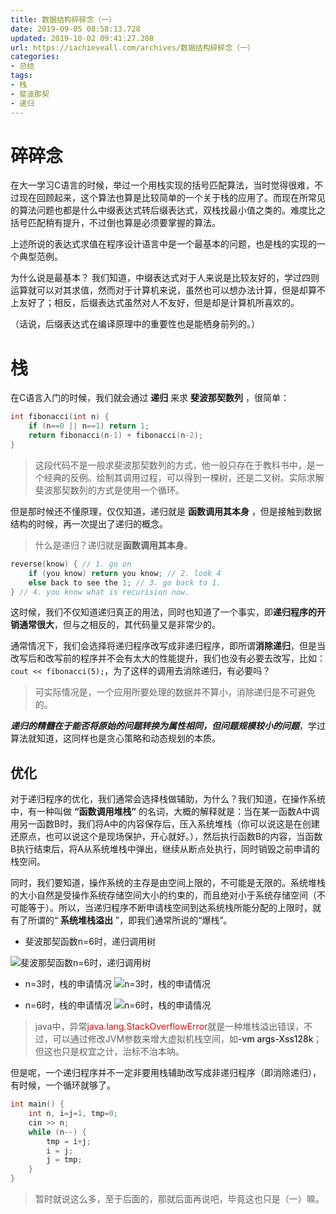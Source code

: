 ```yaml
---
title: 数据结构碎碎念（一）
date: 2019-09-05 08:58:13.728
updated: 2019-10-02 09:41:27.208
url: https://iachieveall.com/archives/数据结构碎碎念（一）
categories: 
- 总结
tags: 
- 栈
- 斐波那契
- 递归
---
```



# 碎碎念

在大一学习C语言的时候，举过一个用栈实现的括号匹配算法，当时觉得很难，不过现在回顾起来，这个算法也算是比较简单的一个关于栈的应用了。而现在所常见的算法问题也都是什么中缀表达式转后缀表达式，双栈找最小值之类的。难度比之括号匹配稍有提升，不过倒也算是必须要掌握的算法。

上述所说的表达式求值在程序设计语言中是一个最基本的问题，也是栈的实现的一个典型范例。

为什么说是最基本？
我们知道，中缀表达式对于人来说是比较友好的，学过四则运算就可以对其求值，然而对于计算机来说，虽然也可以想办法计算，但是却算不上友好了；相反，后缀表达式虽然对人不友好，但是却是计算机所喜欢的。

（话说，后缀表达式在编译原理中的重要性也是能栖身前列的。）

# 栈

在C语言入门的时候，我们就会通过 **递归** 来求 **斐波那契数列** ，很简单：
```c++
int fibonacci(int n) {
	if (n==0 || n==1) return 1;
	return fibonacci(n-1) + fibonacci(n-2);
}
```
> 这段代码不是一般求斐波那契数列的方式，他一般只存在于教科书中，是一个经典的反例。绘制其调用过程，可以得到一棵树，还是二叉树。实际求解斐波那契数列的方式是使用一个循环。

但是那时候还不懂原理，仅仅知道，递归就是 **函数调用其本身** ，但是接触到数据结构的时候，再一次提出了递归的概念。

>  什么是递归？递归就是**函数调用其本身**。
```c++
reverse(know) {	// 1. go on
	if (you know) return you know; // 2. look 4
	else back to see the 1; // 3. go back to 1.
} // 4. you know what is recurision now.
```

这时候，我们不仅知道递归真正的用法，同时也知道了一个事实，即**递归程序的开销通常很大**，但与之相反的，其代码量又是非常少的。

通常情况下，我们会选择将递归程序改写成非递归程序，即所谓**消除递归**，但是当改写后和改写前的程序并不会有太大的性能提升，我们也没有必要去改写，比如：```cout << fibonacci(5);```，为了这样的调用去消除递归，有必要吗？

> 可实际情况是，一个应用所要处理的数据并不算小，消除递归是不可避免的。

***递归的精髓在于能否将原始的问题转换为属性相同，但问题规模较小的问题***，学过算法就知道，这同样也是贪心策略和动态规划的本质。

## 优化

对于递归程序的优化，我们通常会选择栈做辅助，为什么？我们知道，在操作系统中，有一种叫做 **“函数调用堆栈”** 的名词，大概的解释就是：当在某一函数A中调用另一函数B时，我们将A中的内容保存后，压入系统堆栈（你可以说这是在创建还原点，也可以说这个是现场保护，开心就好。），然后执行函数B的内容，当函数B执行结束后，将A从系统堆栈中弹出，继续从断点处执行，同时销毁之前申请的栈空间。

同时，我们要知道，操作系统的主存是由空间上限的，不可能是无限的。系统堆栈的大小自然是受操作系统存储空间大小的约束的，而且绝对小于系统存储空间（不可能等于）。所以，当递归程序不断申请栈空间到达系统栈所能分配的上限时，就有了所谓的“ **系统堆栈溢出** ”，即我们通常所说的“爆栈”。

* 斐波那契函数n=6时，递归调用树

![斐波那契函数n=6时，递归调用树](https://iachieveall.com/upload/2019/9/%E6%96%90%E6%B3%A2%E9%82%A3%E5%A5%91%E6%A0%91-26a0b9dea5044f0d9372f572dd31ba1b.jpg)

* n=3时，栈的申请情况
![n=3时，栈的申请情况](https://iachieveall.com/upload/2019/9/n=3%E6%97%B6%E7%9A%84%E6%A0%88-bb702f39ec064f30b8cc3bfd35824403.jpg)

* n=6时，栈的申请情况
![n=6时，栈的申请情况](https://iachieveall.com/upload/2019/9/n=6%E6%97%B6%E7%9A%84%E6%A0%88-6dd24132ff0d4f08a1362557a8117fc7.jpg)

> java中，异常<font color="red">java.lang.StackOverflowError</font>就是一种堆栈溢出错误，不过，可以通过修改JVM参数来增大虚拟机栈空间，如<font color="black">-vm args-Xss128k</font>；但这也只是权宜之计，治标不治本呐。

但是呢，一个递归程序并不一定非要用栈辅助改写成非递归程序（即消除递归），有时候，一个循环就够了。

```c++
int main() {
	int n, i=j=1, tmp=0;
	cin >> n;
	while (n--) {
		tmp = i+j;
		i = j;
		j = tmp;
	}
}
```

> 暂时就说这么多，至于后面的，那就后面再说吧，毕竟这也只是（一）嘛。

